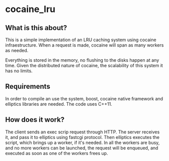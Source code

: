 cocaine_lru
===========
## What is this about?
This is a simple implementation of an LRU caching system using cocaine infraestructure. When a request is made, cocaine will span as many workers as needed.

Everything is stored in the memory, no flushing to the disks happen at any time. Given the distributed nature of cocaine, the scalability of this system it has no limits.

## Requirements
In order to compile an use the system, boost, cocaine native framework and elliptics libraries are needed. The code uses C++11.

## How does it work?
The client sends an exec scrip request through HTTP. The server receives it, and pass it to elliptics using fastcgi protocol. Then elliptics executes the script, which brings up a worker, if it's needed. In all the workers are busy, and no more workers can be launched, the request will be enqueued, and executed as soon as one of the workers frees up.